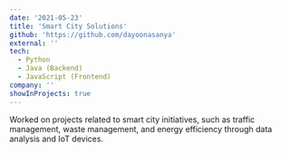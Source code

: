 ```yaml
---
date: '2021-05-23'
title: 'Smart City Solutions'
github: 'https://github.com/dayoonasanya'
external: ''
tech:
  - Python
  - Java (Backend)
  - JavaScript (Frontend)
company: ''
showInProjects: true
---
```


Worked on projects related to smart city initiatives, such as traffic management, waste management, and energy efficiency through data analysis and IoT devices.
